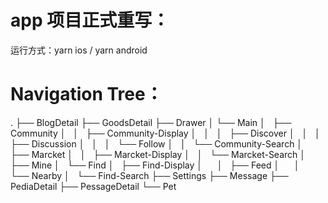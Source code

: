 # app 项目正式重写：

运行方式：yarn ios / yarn android

# Navigation Tree：
.
├── BlogDetail
├── GoodsDetail
├── Drawer
│   └── Main
│       ├── Community
│       │   ├── Community-Display
│       │   │   ├── Discover
│       │   │   ├── Discussion
│       │   │   └── Follow
│       │   └── Community-Search
│       ├── Marcket
│       │   ├── Marcket-Display
│       │   └── Marcket-Search
│       ├── Mine
│       └── Find
│           ├── Find-Display
│           │   ├── Feed
│           │   └── Nearby
│           └── Find-Search
├── Settings
├── Message
├── PediaDetail
├── PessageDetail
└── Pet

